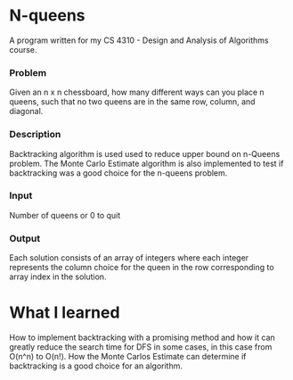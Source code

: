 # N-queens
A program written for my CS 4310 - Design and Analysis of Algorithms course. 

### Problem
Given an n x n chessboard, how many different ways can you place n queens, such that no two queens are in the same row, column, and diagonal. 
  
### Description  
Backtracking algorithm is used used to reduce upper bound on n-Queens problem. The Monte Carlo Estimate algorithm is also implemented to test if backtracking was a good choice for the n-queens problem. 

### Input 
Number of queens or 0 to quit 

### Output
Each solution consists of an array of integers where each integer represents the column choice for the queen in the row corresponding to array index in the solution.

# What I learned 
How to implement backtracking with a promising method and how it can greatly reduce the search time for DFS in some cases, in this case from O(n^n) to O(n!). How the Monte Carlos Estimate can determine if backtracking is a good choice for an algorithm. 
  
